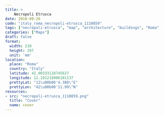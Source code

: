 ```yaml
---
title: > 
    Necropoli Etrusca
date: 2018-09-26
code: "italy_roma_necropoli-etrusca_1110859"
tags: ["necropoli-etrusca", "map", "architecture", "buildings", "Roma", "Italy"]
categories: ["Maps"]
draft: false
format:
  width: 210
  height: 297
  unit: 'mm'
location:
  place: "Roma"
  country: "Italy"
  latitude: 42.00333128745627
  longitude: 12.101218906101137
  prettyLat: "12\u00b06'4.388\"E"
  prettyLon: "42\u00b00'11.99\"N"
resources:
- src: "necropoli-etrusca_1110859.png"
  title: "Cover"
  name: cover
---
```

